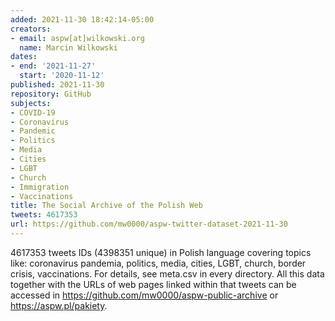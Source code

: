 ```yaml
---
added: 2021-11-30 18:42:14-05:00
creators:
- email: aspw[at]wilkowski.org
  name: Marcin Wilkowski 
dates:
- end: '2021-11-27'
  start: '2020-11-12'
published: 2021-11-30
repository: GitHub
subjects: 
- COVID-19
- Coronavirus 
- Pandemic 
- Politics 
- Media 
- Cities 
- LGBT 
- Church 
- Immigration
- Vaccinations
title: The Social Archive of the Polish Web
tweets: 4617353
url: https://github.com/mw0000/aspw-twitter-dataset-2021-11-30
---
```


4617353 tweets IDs (4398351 unique) in Polish language covering topics like: coronavirus pandemia, politics, media, cities, LGBT, church, border crisis, vaccinations. For details, see meta.csv in every directory. All this data together with the URLs of web pages linked within that tweets can be accessed in https://github.com/mw0000/aspw-public-archive or https://aspw.pl/pakiety.
